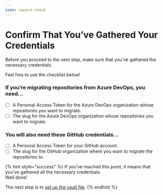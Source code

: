 ```yaml
---
icon: square-check
---
```


# Confirm That You’ve Gathered Your Credentials

Before you proceed to the next step, make sure that you’ve gathered the necessary credentials.&#x20;

Feel free to use the checklist below!

### **If you’re migrating repositories from Azure DevOps, you need...**

* [ ] A Personal Access Token for the Azure DevOps organization whose repositories you want to migrate.
* [ ] The slug for the Azure DevOps organization whose repositories you want to migrate.

### **You will also need these GitHub credentials...**

* [ ] A Personal Access Token for your GitHub account.
* [ ] The slug for the GitHub organization where you want to migrate the repositories to.

{% hint style="success" %}
If you’ve reached this point, it means that you’ve gathered all the necessary credentials.\
Well done!

The next step is to [set up the vault file](../set-up-the-vault.md).
{% endhint %}
